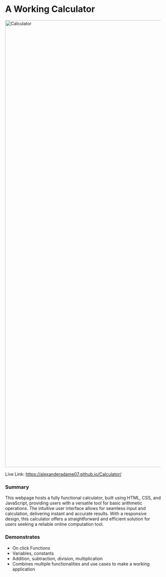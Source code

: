 # A Working Calculator

<img width="1440" alt="Calculator" src="https://user-images.githubusercontent.com/110954253/208589370-e37e504a-5430-427d-b848-0b35f2a2f381.png">


Live Link: https://alexanderadame07.github.io/Calculator/

### Summary 
This webpage hosts a fully functional calculator, built using HTML, CSS, and JavaScript, providing users with a versatile tool for basic arithmetic operations. The intuitive user interface allows for seamless input and calculation, delivering instant and accurate results. With a responsive design, this calculator offers a straightforward and efficient solution for users seeking a reliable online computation tool.


### Demonstrates
- On click Functions
- Variables, constants
- Addition, subtraction, division, multiplication
- Combines multiple functionalities and use cases to make a working application



